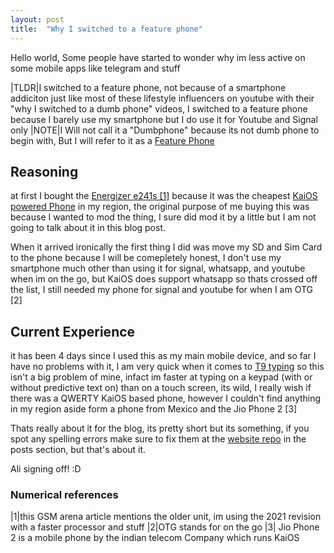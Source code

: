 ```yaml
---
layout: post
title:  "Why I switched to a feature phone"
---
```


Hello world, Some people have started to wonder why im less active on some mobile apps like telegram and stuff

|TLDR|I switched to a feature phone, not because of a smartphone addiciton just like most of these lifestyle influencers on youtube with their "why I switched to a dumb phone" videos, I switched to a feature phone because I barely use my smartphone but I do use it for Youtube and Signal only
|NOTE|I Will not call it a "Dumbphone" because its not dumb phone to begin with, But I will refer to it as a [Feature Phone](https://en.wikipedia.org/wiki/Feature_phone)


## Reasoning

at first I bought the [Energizer e241s [1]](https://www.gsmarena.com/energizer_energy_e241s-9569.php) because it was the cheapest [KaiOS powered Phone](https://en.wikipedia.org/wiki/KaiOS) in my region, the original purpose of me buying this was because I wanted to mod the thing, I sure did mod it by a little but I am not going to talk about it in this blog post.

When it arrived ironically the first thing I did was move my SD and Sim Card to the phone because I will be comepletely honest, I don't use my smartphone much other than using it for signal, whatsapp, and youtube when im on the go, but KaiOS does support whatsapp so thats crossed off the list, I still needed my phone for signal and youtube for when I am OTG [2]

## Current Experience
it has been 4 days since I used this as my main mobile device, and so far I have no problems with it, I am very quick when it comes to [T9 typing](https://en.wikipedia.org/wiki/T9_(predictive_text)) so this isn't a big problem of mine, infact im faster at typing on a keypad (with or without predictive text on) than on a touch screen, its wild, I really wish if there was a QWERTY KaiOS based phone, however I couldn't find anything in my region aside form a phone from Mexico and the Jio Phone 2 [3]

Thats really about it for the blog, its pretty short but its something, if you spot any spelling errors make sure to fix them at the [website repo](https://github.com/planetjunkie/planetjunkie.github.io) in the posts section, but that's about it.

Ali signing off! :D






### Numerical references

|1|this GSM arena article mentions the older unit, im using the 2021 revision with a faster processor and stuff
|2|OTG stands for on the go
|3| Jio Phone 2 is a mobile phone by the indian telecom Company which runs KaiOS